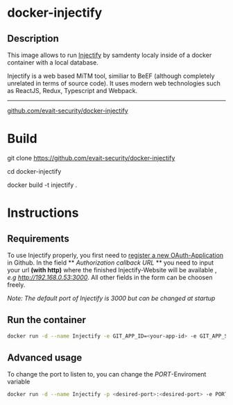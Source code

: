 # docker-injectify

## Description
This image allows to run [Injectify](https://github.com/samdenty/injectify) by samdenty localy inside of a docker container with a local database.

Injectify is a web based MiTM tool, similiar to BeEF (although completely unrelated in terms of source code). It uses modern web technologies such as ReactJS, Redux, Typescript and Webpack.

----------------------------------------

[github.com/evait-security/docker-injectify]( https://github.com/evait-security/docker-injectify)


# Build

git clone https://github.com/evait-security/docker-injectify

cd docker-injectify

docker build -t injectify .

# Instructions

## Requirements

To use Injectify properly, you first need to [register a new OAuth-Application](https://github.com/settings/applications/new) in Github. In the field ** *Authorization callback URL* ** you need to input your url **(with http)** where the finished Injectify-Website will be available , *e.g http://192.168.0.53:3000*. All other fields in the form can be choosen freely.

*Note: The default port of Injectify is 3000 but can be changed at startup*

## Run the container
```bash
docker run -d --name Injectify -e GIT_APP_ID=<your-app-id> -e GIT_APP_SECRET=<your-app-secret> evait/injectify:latest

```

## Advanced usage
To change the port to listen to, you can change the *PORT*-Enviroment variable
```bash
docker run -d --name Injectify -p <desired-port>:<desired-port> -e PORT=<desired-port> -e GIT_APP_ID=<your-app-id> -e GIT_APP_SECRET=<your-app-secret> evait/injectify:latest
```